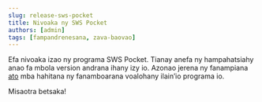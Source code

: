 ```yaml
---
slug: release-sws-pocket
title: Nivoaka ny SWS Pocket
authors: [admin]
tags: [fampandrenesana, zava-baovao]
---
```


Efa nivoaka izao ny programa SWS Pocket. Tianay anefa ny hampahatsiahy anao fa mbola version andrana ihany izy io. Azonao jerena ny fanampiana [ato](/docs/faq/students/setup-sws-pocket) mba hahitana ny fanamboarana voalohany ilain’io programa io.

Misaotra betsaka!
